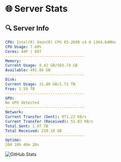 # 🌐 Server Stats
## 🔍 Server Info
```yaml
CPU: Intel(R) Xeon(R) CPU E5-2699 v4 @ 1364.64MHz
CPU Usage: 7.60%
Cores: 44P | 88T
-----------------------------------
Memory:
Current Usage: 8.42 GB/503.74 GB
Available: 491.86 GB
-----------------------------------
Disk:
Current Usage: 31.80 GB/1.71 TB
Free: 1.59 TB
-----------------------------------
GPU:
No GPU detected
-----------------------------------
Network:
Current Transfer (Sent): 971.22 KB/s
Current Transfer (Received): 51.03 KB/s
Total Sent: 1.07 TB
Total Received: 219.18 GB
-----------------------------------
Uptime:
20d 18h 46m 20s
```
![GitHub Stats](https://img.shields.io/badge/Updated-2025-05-10_11:55:08-blue)